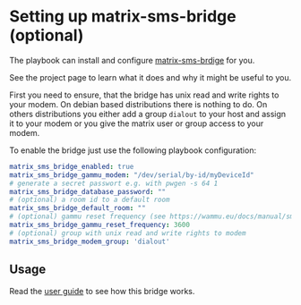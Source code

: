 # Setting up matrix-sms-bridge (optional)

The playbook can install and configure
[matrix-sms-brdige](https://github.com/benkuly/matrix-sms-bridge) for you.

See the project page to learn what it does and why it might be useful to you.

First you need to ensure, that the bridge has unix read and write rights to your modem. On debian based distributions there is nothing to do. On others distributions you either add a group `dialout` to your host and assign it to your modem or you give the matrix user or group access to your modem.

To enable the bridge just use the following
playbook configuration:


```yaml
matrix_sms_bridge_enabled: true
matrix_sms_bridge_gammu_modem: "/dev/serial/by-id/myDeviceId"
# generate a secret passwort e.g. with pwgen -s 64 1
matrix_sms_bridge_database_password: ""
# (optional) a room id to a default room
matrix_sms_bridge_default_room: "" 
# (optional) gammu reset frequency (see https://wammu.eu/docs/manual/smsd/config.html#option-ResetFrequency)
matrix_sms_bridge_gammu_reset_frequency: 3600
# (optional) group with unix read and write rights to modem
matrix_sms_bridge_modem_group: 'dialout'
```


## Usage

Read the [user guide](https://github.com/benkuly/matrix-sms-bridge/blob/master/README.md#user-guide) to see how this bridge works.
